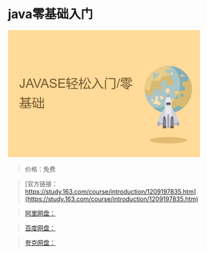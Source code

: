 # java零基础入门

![img](../../../assets/study163/free/76457ca9b43b44b19592b666628b74ac.png)

> 价格：免费

> [官方链接：https://study.163.com/course/introduction/1209197835.htm](https://study.163.com/course/introduction/1209197835.htm)

> [阿里网盘：]()

> [百度网盘：]()

> [夸克网盘：]()

